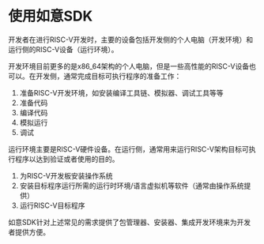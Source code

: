 # 使用如意SDK

开发者在进行RISC-V开发时，主要的设备包括开发侧的个人电脑（开发环境）和运行侧的RISC-V设备（运行环境）。

开发环境目前更多的是x86_64架构的个人电脑，但是一些高性能的RISC-V设备也可以。在开发侧，通常完成目标可执行程序的准备工作：

1. 准备RISC-V开发环境，如安装编译工具链、模拟器、调试工具等等
2. 准备代码
3. 编译代码
4. 模拟运行
5. 调试

运行环境主要是RISC-V硬件设备。在运行侧，通常用来运行RISC-V架构目标可执行程序以达到验证或者使用的目的。

1. 为RISC-V开发板安装操作系统
2. 安装目标程序运行所需的运行时环境/语言虚拟机等软件（通常由操作系统提供）
3. 运行RISC-V目标程序


如意SDK针对上述常见的需求提供了包管理器、安装器、集成开发环境来为开发者提供方便。
